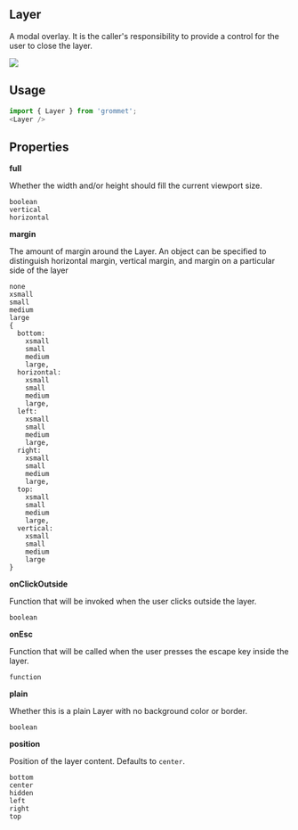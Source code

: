 ## Layer
A modal overlay. It is the caller's responsibility to provide a control for
      the user to close the layer.

[![](https://codesandbox.io/static/img/play-codesandbox.svg)](https://codesandbox.io/s/github/grommet/grommet-sandbox?initialpath=layer&module=%2Fsrc%2FLayer.js)
## Usage

```javascript
import { Layer } from 'grommet';
<Layer />
```

## Properties

**full**

Whether the width and/or height should fill the current viewport size.

```
boolean
vertical
horizontal
```

**margin**

The amount of margin around the Layer. An object can be specified to
distinguish horizontal margin, vertical margin, and margin on a
particular side of the layer

```
none
xsmall
small
medium
large
{
  bottom: 
    xsmall
    small
    medium
    large,
  horizontal: 
    xsmall
    small
    medium
    large,
  left: 
    xsmall
    small
    medium
    large,
  right: 
    xsmall
    small
    medium
    large,
  top: 
    xsmall
    small
    medium
    large,
  vertical: 
    xsmall
    small
    medium
    large
}
```

**onClickOutside**

Function that will be invoked when the user clicks outside the layer.

```
boolean
```

**onEsc**

Function that will be called when the user presses the escape key inside the layer.

```
function
```

**plain**

Whether this is a plain Layer with no background color or border.

```
boolean
```

**position**

Position of the layer content. Defaults to `center`.

```
bottom
center
hidden
left
right
top
```
  